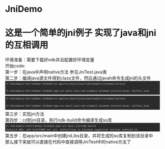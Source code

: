 # JniDemo
# 这是一个简单的jni例子 实现了java和jni的互相调用  
环境准备：需要下载好ndk并且配置好环境变量  
开始code:  
第一步：在java中声明native方法 参见JniTest.java类  
第二步：编译java源文件得到class文件，然后通过javah命令生成jni的头文件  
![](https://github.com/coder-xiaoshuai/JniDemo/blob/master/app/image/image1.png)  
![Image](https://github.com/coder-xiaoshuai/JniDemo/blob/master/app/image/image2.png)  
第三步：实现jni方法  
第四步：cd到jni目录，执行ndk-build命令编译生成so库  
![Image](https://github.com/coder-xiaoshuai/JniDemo/blob/master/app/image/image3.png)  
第五步：在app/src/main中创建jniLibs目录，并将生成的so库复制到该目录中  
那么接下来就可以直接在代码中直接调用JniTest中的native方法了  
